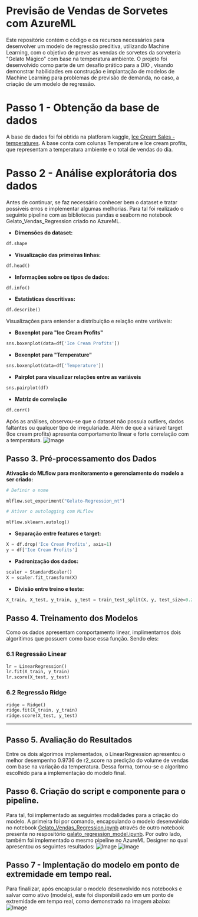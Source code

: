 # Previsão de Vendas de Sorvetes com AzureML
 Este repositório contém o código e os recursos necessários para desenvolver um modelo de regressão preditiva, utilizando Machine Learning, com o objetivo de prever as vendas de sorvetes da sorveteria "Gelato Mágico" com base na temperatura ambiente. O projeto foi desenvolvido como parte de um desafio prático para a DIO , visando demonstrar habilidades em construção e implantação de modelos de Machine Learning para problemas de previsão de demanda, no caso, a criação de um modelo de regressão.


# Passo 1 - Obtenção da base de dados 
A base de dados foi foi obtida na platforam kaggle, [Ice Cream Sales - temperatures](https://www.kaggle.com/datasets/raphaelmanayon/temperature-and-ice-cream-sales). A base conta com colunas Temperature e Ice cream profits, que representam a temperatura ambiente e o total de vendas do dia.

# Passo 2 - Análise explorátoria dos dados
Antes de continuar, se faz necessário conhecer bem o dataset e tratar possiveis erros e implementar algumas melhorias. Para tal foi realizado o seguinte pipeline com as bibliotecas pandas e seaborn no notebook Gelato_Vendas_Regression criado no AzureML.

  - **Dimensões do dataset:**
    

```python
df.shape

```

-   **Visualização das primeiras linhas:**
    

```python
df.head()

```

-   **Informações sobre os tipos de dados:**
    

```python
df.info()

```

-   **Estatísticas descritivas:**
    

```python
df.describe()

```

Visualizações para entender a distribuição e relação entre variáveis:

-   **Boxenplot para "Ice Cream Profits"**
    

```python
sns.boxenplot(data=df['Ice Cream Profits'])

```

-   **Boxenplot para "Temperature"**
    

```python
sns.boxenplot(data=df['Temperature'])

```

-   **Pairplot para visualizar relações entre as variáveis**
    

```python
sns.pairplot(df)

```

-   **Matriz de correlação**
    

```python
df.corr()

```

Após as análises, observou-se que o dataset não possuia outliers, dados faltantes ou qualquer tipo de irregulariade. Além de que a váriavel target (Ice cream profits) apresenta comportamento linear e forte correlação com a temperatura.
![Image](https://github.com/user-attachments/assets/ebcc5e1f-140c-46fc-89f5-2877f560a66b)

## Passo 3. Pré-processamento dos Dados
**Ativação do MLflow para monitoramento e gerenciamento do modelo a ser criado:**

```python
# Definir o nome

mlflow.set_experiment("Gelato-Regression_nt") 

# Ativar o autologging com MLflow

mlflow.sklearn.autolog()

```


-   **Separação entre features e target:**
    

```python
X = df.drop('Ice Cream Profits', axis=1)
y = df['Ice Cream Profits']

```

-   **Padronização dos dados:**
    

```python
scaler = StandardScaler()
X = scaler.fit_transform(X)

```

-   **Divisão entre treino e teste:**
    

```python
X_train, X_test, y_train, y_test = train_test_split(X, y, test_size=0.2, random_state=42)

```

## Passo 4. Treinamento dos Modelos
Como os dados apresentam comportamento linear, implimentamos dois algoritimos que possuem como base essa função. Sendo eles:
### 6.1 Regressão Linear

```python
lr = LinearRegression()
lr.fit(X_train, y_train)
lr.score(X_test, y_test)

```

### 6.2 Regressão Ridge

```python
ridge = Ridge()
ridge.fit(X_train, y_train)
ridge.score(X_test, y_test)

```

----------
## Passo 5. Avaliação do Resultados
Entre os dois algorimos implementados, o LinearRegression apresentou o melhor desempenho 0.9736 de r2_score na predição do volume de vendas com base na variação da temperatura. Dessa forma, tornou-se o algoritmo escolhido para a implementação do modelo final. 

## Passo 6. Criação do script e componente para o pipeline.

Para tal, foi implementado as seguintes modalidades para a criação do modelo. A primeira foi por comando, encapsulando o modelo desenvolvido no notebook [Gelato_Vendas_Regression.ipynb](https://github.com/BrendoEnomoto/Previsao-de-Vendas-de-Sorvetes-com-Machine-Learning/blob/main/Gelato_Vendas_Regression.ipynb 
"Gelato_Vendas_Regression.ipynb")  através de outro notebook presente no respositório
[galato_regression_model.ipynb](https://github.com/BrendoEnomoto/Previsao-de-Vendas-de-Sorvetes-com-Machine-Learning/blob/main/galato_regression_model.ipynb "galato_regression_model.ipynb"). Por outro lado, também foi implementado o mesmo pipeline no AzureML Designer no qual apresentou os seguintes resultados:
![Image](https://github.com/user-attachments/assets/5b91af7b-3e33-4952-8255-837fd73e71b9)
![Image](https://github.com/user-attachments/assets/be31d484-9613-4e22-a61c-bb3a5561789a)


## Passo 7 - Implentação do modelo em ponto de extremidade em tempo real.
Para finaliizar, após encapsular o modelo desenvolvido nos notebooks e salvar como ativo (modelo), este foi disponibiilizado em um ponto de extremidade em tempo real, como demonstrado na imagem abaixo:
![Image](https://github.com/user-attachments/assets/0cd299ea-8586-49ec-9d3d-7e1b06c5deb2)

